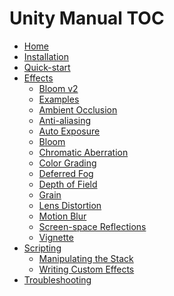 Unity Manual TOC
================

 - [Home](index.md)
 - [Installation](Installation.md)
 - [Quick-start](Quick-Start.md)
 - [Effects]()
	 - [Bloom v2](Bloomv2.md)
	 - [Examples](Examples.md)
	 - [Ambient Occlusion](AmbientOcclusion.md)
	 - [Anti-aliasing](Anti-aliasing.md)
	 - [Auto Exposure](Auto-Exposure.md)
	 - [Bloom](Bloom.md)
	 - [Chromatic Aberration](Chromatic-Aberration.md)
	 - [Color Grading](Color-Grading.md)
	 - [Deferred Fog](Deferred-Fog.md)
	 - [Depth of Field](Depth-of-Field.md)
	 - [Grain](Grain.md)
	 - [Lens Distortion](Lens-Distortion.md)
	 - [Motion Blur](Motion-Blur.md)
	 - [Screen-space Reflections](Screen-space-Reflections.md)
	 - [Vignette](Vignette.md)
 - [Scripting]()
	 - [Manipulating the Stack](Manipulating-the-Stack.md)
	 - [Writing Custom Effects](Writing-Custom-Effects.md)
 - [Troubleshooting](Troubleshooting.md)


